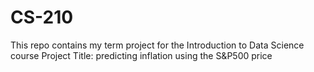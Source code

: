 # CS-210
This repo contains my term project for the Introduction to Data Science course
Project Title: predicting inflation using the S&P500 price
